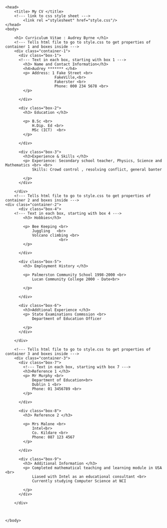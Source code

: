 <!DOCTYPE>
<html>
    
		
				
		
	<head>
		<title> My CV </title>
		<!--- link to css style sheet --->
			<link rel ="stylesheet" href="style.css"/>
	</head>
	<body>
	
		<h1> Curriculum Vitae : Audrey Byrne </h1>
		<!--- Tells html file to go to style.css to get properties of container 1 and boxes inside --->
		<div class="container-1">
		  <div class="box-1">
		  <!--- Text in each box, starting with box 1 --->
			<h3> Name and Contact Information</h3>
			<h4>Audrey ******* </h4>
			<p> Address: 1 Fake Street <br>
		                  FakeVille,<br>
		                  Fakerster <br>
						  Phone: 000 234 5678 <br>
			</p>
			
		  </div>
		  
		  <div class="box-2">
			<h3> Education </h3>
			
			<p> B.Sc <br>
		        H.Dip. Ed <br>
		        MSc (ICT)  <br>
			</p>
			
		  </div>
		  
		  <div class="box-3">
			<h3>Experience & Skills </h3>
			<p> Experience: Secondary school teacher, Physics, Science and Mathematics <br> <br>
			    Skills: Crowd control , resolving conflict, general banter
			
			</p>
		  </div>
		  
		</div>
		<!--- Tells html file to go to style.css to get properties of container 2 and boxes inside --->
	<div class="container-2">
		  <div class="box-4">
		<!--- Text in each box, starting with box 4 --->  
			<h3> Hobbies</h3>
			
			<p> Bee Keeping <br>
		        Juggling   <br>
		        Volcano climbing <br>
						    <br>
			</p>
			
		  </div>
		  
		  <div class="box-5">
			<h3> Employment History </h3>
			
			<p> Palmerston Community School 1998-2000 <br>
		        Lucan Community College 2000 - Date<br>
		        
			</p>
			
		  </div>
		  
		  <div class="box-6">
			<h3>Addtional Experience </h3>
			<p> State Examinations Commssion <br>
			    Department of Education Officer
			
			</p>
		  </div>
		  
		</div>
		
		<!--- Tells html file to go to style.css to get properties of container 3 and boxes inside --->
		<div class="container-3">
		  <div class="box-7">
			<!--- Text in each box, starting with box 7 --->
			<h3>Reference 1 </h3>
			<p> Mr Murphy <br>
		        Department of Education<br>
		        Dublin 1 <br>
				Phone: 01 3456789 <br>
			</p>
			
		  </div>
		  
		  <div class="box-8">
			<h3> Reference 2 </h3>
			
			<p> Mrs Malone <br>
		        Intel<br>
		        Co. Kildare <br>
				Phone: 087 123 4567
			</p>
			
		  </div>
		  
		  <div class="box-9">
			<h3> Additional Information </h3>
			<p> Completed mathematical teaching and learning module in USA <br>
			    Liased with Intel as an educational consultant <br>
				Currently studying Computer Science at NCI
			
			</p>
		  </div>
		  
		</div>
		  
	
		
	</body>
	
	
</html>